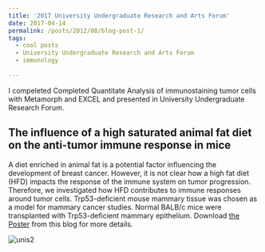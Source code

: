 ```yaml
---
title: '2017 University Undergraduate Research and Arts Forum'
date: 2017-04-14
permalink: /posts/2012/08/blog-post-1/
tags:
  - cool posts
  - University Undergraduate Research and Arts Forum
  - immunology
  
---
```

I compeleted Completed Quantitate Analysis of immunostaining tumor cells with Metamorph and EXCEL and presented in University Undergraduate Research Forum.

## The influence of a high saturated animal fat diet on the anti-tumor immune response in mice
A diet enriched in animal fat is a potential factor influencing the development of breast cancer. However, it is not clear how a high fat diet (HFD) impacts the response of the immune system on tumor progression. Therefore, we investigated how HFD contributes to immune responses around tumor cells. Trp53-deficient mouse mammary tissue was chosen as a model for mammary cancer studies. Normal BALB/c mice were transplanted with Trp53-deficient mammary epithelium. Download <a href="https://chengy14.wixsite.com/website-1/post/conference-talk">the Poster</a> from this blog for more details.



<img src="https://static.wixstatic.com/media/8bebb2_8a17ca7eaaa7431cb1d736dfb7302798~mv2.jpg/v1/fill/w_1080,h_1080,al_c,q_90/8bebb2_8a17ca7eaaa7431cb1d736dfb7302798~mv2.webp" alt="unis2" class = "center">
